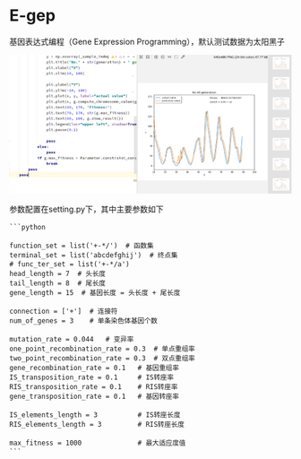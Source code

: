 # E-gep

基因表达式编程（Gene Expression Programming），默认测试数据为太阳黑子

![image](https://github.com/longzhitao/E-gep/blob/master/images/matplotlib.jpg)

参数配置在setting.py下，其中主要参数如下

    ```python
    
    function_set = list('+-*/')  # 函数集
    terminal_set = list('abcdefghij')  # 终点集
    # func_ter_set = list('+-*/a')
    head_length = 7  # 头长度
    tail_length = 8  # 尾长度
    gene_length = 15  # 基因长度 = 头长度 + 尾长度

    connection = ['+']  # 连接符
    num_of_genes = 3    # 单条染色体基因个数

    mutation_rate = 0.044   # 变异率
    one_point_recombination_rate = 0.3  # 单点重组率
    two_point_recombination_rate = 0.3  # 双点重组率
    gene_recombination_rate = 0.1   # 基因重组率
    IS_transposition_rate = 0.1     # IS转座率
    RIS_transposition_rate = 0.1    # RIS转座率
    gene_transposition_rate = 0.1   # 基因转座率

    IS_elements_length = 3          # IS转座长度
    RIS_elements_length = 3         # RIS转座长度

    max_fitness = 1000              # 最大适应度值
    ```
